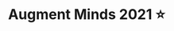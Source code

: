 ---
layout: default
title: Augment Minds 2021 ⭐
nav_order: 2
redirect_to: https://opencollective.com/psionica/events/augment-minds-7d13842a
---